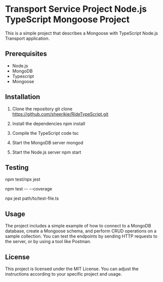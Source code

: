 # Transport Service Project Node.js TypeScript Mongoose Project

This is a simple project that describes a Mongoose with TypeScript Node.js Transport application.

## Prerequisites

- Node.js
- MongoDB
- Typescript
- Mongoose


## Installation

1. Clone the repository
git clone https://github.com/sheerikie/RideTypeScript.git

2. Install the dependencies
npm install


3. Compile the TypeScript code
tsc


4. Start the MongoDB server
mongod


5. Start the Node.js server
npm start

## Testing

npm test/npx jest

npm test -- --coverage

npx jest path/to/test-file.ts


## Usage

The project includes a simple example of how to connect to a MongoDB database, create a Mongoose schema, and perform CRUD operations on a sample collection. You can test the endpoints by sending HTTP requests to the server, or by using a tool like Postman.

## License

This project is licensed under the MIT License.
You can adjust the instructions according to your specific project and usage.





